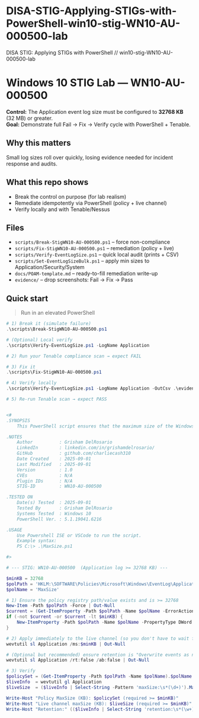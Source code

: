 # DISA-STIG-Applying-STIGs-with-PowerShell-win10-stig-WN10-AU-000500-lab
DISA STIG: Applying STIGs with PowerShell // win10-stig-WN10-AU-000500-lab

# Windows 10 STIG Lab — WN10-AU-000500
**Control:** The Application event log size must be configured to **32768 KB** (32 MB) or greater.  
**Goal:** Demonstrate full Fail → Fix → Verify cycle with PowerShell + Tenable.

## Why this matters
Small log sizes roll over quickly, losing evidence needed for incident response and audits.

## What this repo shows
- Break the control on purpose (for lab realism)
- Remediate idempotently via PowerShell (policy + live channel)
- Verify locally and with Tenable/Nessus

## Files
- `scripts/Break-StigWN10-AU-000500.ps1` – force non-compliance
- `scripts/Fix-StigWN10-AU-000500.ps1` – remediation (policy + live)
- `scripts/Verify-EventLogSize.ps1` – quick local audit (prints + CSV)
- `scripts/Set-EventLogSizeBulk.ps1` – apply min sizes to Application/Security/System
- `docs/POAM-template.md` – ready-to-fill remediation write-up
- `evidence/` – drop screenshots: Fail → Fix → Pass

## Quick start
> Run in an elevated PowerShell

```powershell
# 1) Break it (simulate failure)
.\scripts\Break-StigWN10-AU-000500.ps1

# (Optional) Local verify
.\scripts\Verify-EventLogSize.ps1 -LogName Application

# 2) Run your Tenable compliance scan → expect FAIL

# 3) Fix it
.\scripts\Fix-StigWN10-AU-000500.ps1

# 4) Verify locally
.\scripts\Verify-EventLogSize.ps1 -LogName Application -OutCsv .\evidence\verify-after-fix.csv

# 5) Re-run Tenable scan → expect PASS


<#
.SYNOPSIS
    This PowerShell script ensures that the maximum size of the Windows Application event log is at least 32768 KB (32 MB).

.NOTES
    Author          : Grisham DelRosario
    LinkedIn        : linkedin.com/in/grishamdelrosario/
    GitHub          : github.com/charliecash310
    Date Created    : 2025-09-01
    Last Modified   : 2025-09-01
    Version         : 1.0
    CVEs            : N/A
    Plugin IDs      : N/A
    STIG-ID         : WN10-AU-000500

.TESTED ON
    Date(s) Tested  : 2025-09-01
    Tested By       : Grisham DelRosario
    Systems Tested  : Windows 10
    PowerShell Ver. : 5.1.19041.6216

.USAGE
    Use Powershell ISE or VSCode to run the script.
    Example syntax:
    PS C:\> .\MaxSize.ps1 

#>

# --- STIG: WN10-AU-000500  (Application log >= 32768 KB) ---

$minKB = 32768
$polPath = 'HKLM:\SOFTWARE\Policies\Microsoft\Windows\EventLog\Application'
$polName = 'MaxSize'

# 1) Ensure the policy registry path/value exists and is >= 32768
New-Item -Path $polPath -Force | Out-Null
$current = (Get-ItemProperty -Path $polPath -Name $polName -ErrorAction SilentlyContinue).$polName
if (-not $current -or $current -lt $minKB) {
    New-ItemProperty -Path $polPath -Name $polName -PropertyType DWord -Value $minKB -Force | Out-Null
}

# 2) Apply immediately to the live channel (so you don't have to wait for gpupdate/reboot)
wevtutil sl Application /ms:$minKB | Out-Null

# (Optional but recommended) ensure retention is "Overwrite events as needed"
wevtutil sl Application /rt:false /ab:false | Out-Null

# 3) Verify
$policySet = (Get-ItemProperty -Path $polPath -Name $polName).$polName
$liveInfo  = wevtutil gl Application
$liveSize  = ($liveInfo | Select-String -Pattern 'maxSize:\s*(\d+)').Matches.Groups[1].Value

Write-Host "Policy MaxSize (KB): $policySet (required >= $minKB)"
Write-Host "Live channel maxSize (KB): $liveSize (required >= $minKB)"
Write-Host "Retention:" (($liveInfo | Select-String 'retention:\s*(\w+)').Matches.Groups[1].Value) " (false = overwrite as needed)"


